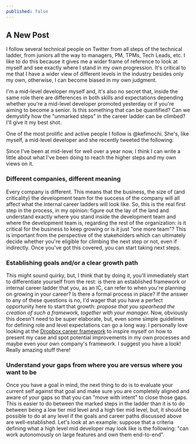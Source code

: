 ```yaml
---
published: false
---
```

## A New Post

I follow several technical people on Twitter from all steps of the technical ladder, from juniors all the way to managers, PM, TPMs, Tech Leads, etc. I like to do this because it gives me a wider frame of reference to look at myself and see exactly where I stand in my own progression. It's critical to me that I have a wider view of different levels in the industry besides only my own, otherwise, I can become biased in my own judgment. 

I'm a mid-level developer myself and, it's also no secret that, inside the same role there are differences in both skills and expectations depending whether you're a mid-level developer promoted yesterday or if you're aiming to become a senior. Is this something that can be quantified? Can we demystify how the "unmarked steps" in the career ladder can be climbed? I'll give it my best shot. 

One of the most prolific and active people I follow is @kefimochi. She's, like myself, a mid-level developer and she recently tweeted the following:

Since I've been at mid-level for well over a year now, I think I can write a little about what I've been doing to reach the higher steps and my own views on it. 

### Different companies, different meaning 

Every company is different. This means that the business, the size of (and criticality) the development team for the success of the company will all affect what the internal career ladders will look like. So, this is the real first step in the process, in my opinion: figure out the lay of the land and understand exactly where you stand inside the development team and where the development team is, regarding the rest of the organization: is it critical for the business to keep growing or is it just "one more team"? This is important from the perspective of the stakeholders which can ultimately decide whether you're eligible for climbing the next step or not, even if indirectly. Once you've got this covered, you can start taking next steps. 

### Establishing goals and/or a clear growth path

This might sound quirky, but, I think that by doing it, you'll immediately start to differentiate yourself from the rest: is there an established framework or internal career ladder that you, as an IC, can refer to when you're planning on growing in your career? Is there a formal process in place? 
If the answer to any of these questions is no, I'd wager that you have a perfect opportunity here to start that growth: _propose that you spearhead the creation of such a framework, together with your manager._
Now, obviously this doesn't need to be super elaborate, but, even some simple guidelines for defining role and level expectations can go a long way. I personally love looking at the [Dropbox career framework](https://dropbox.github.io/dbx-career-framework/) to inspire myself on how to present my case and spot potential improvements in my own processes and maybe even your own company's framework. I suggest you have a look! Really amazing stuff there! 

### Understand your gaps from where you are versus where you want to be

Once you have a goal in mind, the next thing to do is to evaluate your current self against that goal and make sure you are completely aligned and aware of your gaps so that you can "move with intent" to close those gaps. This is easier to do between the marked steps in the ladder than it is to do between being a low tier mid level and a high tier mid level, but, it should be possible to do at any level if the goals and career paths discussed above are well-established. Let's look at an example: suppose that a criteria defining what a high level mid developer may look like is the following: "can work autonomously on large features and own them end-to-end". 